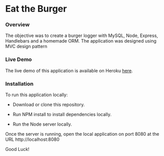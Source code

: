 # Eat the Burger #

### Overview

The objective was to create a burger logger with MySQL, Node, Express, Handlebars and a homemade ORM.  The application was designed using MVC design pattern


### Live Demo

The live demo of this application is available on Heroku  [here](wwww.wwww.wwww).



### Installation
To run this application locally:

- Download or clone this repository.

- Run NPM install to install dependencies locally.

- Run the Node server locally.

Once the server is running, open the local application on port 8080 at the URL http://localhost:8080


Good Luck!
